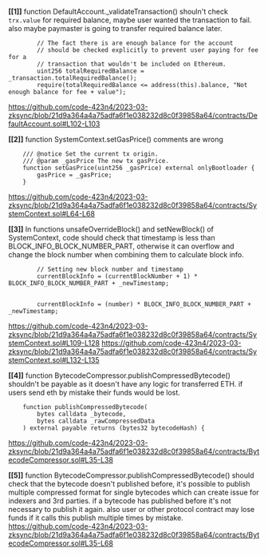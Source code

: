 **[[1]]** function DefaultAccount._validateTransaction() shouln't check `trx.value` for required balance, maybe user wanted the transaction to fail. also maybe paymaster is going to transfer required balance later.
```
        // The fact there is are enough balance for the account
        // should be checked explicitly to prevent user paying for fee for a
        // transaction that wouldn't be included on Ethereum.
        uint256 totalRequiredBalance = _transaction.totalRequiredBalance();
        require(totalRequiredBalance <= address(this).balance, "Not enough balance for fee + value");
```
https://github.com/code-423n4/2023-03-zksync/blob/21d9a364a4a75adfa6f1e038232d8c0f39858a64/contracts/DefaultAccount.sol#L102-L103



**[[2]]** function SystemContext.setGasPrice() comments are wrong
```solidity
    /// @notice Set the current tx origin.
    /// @param _gasPrice The new tx gasPrice.
    function setGasPrice(uint256 _gasPrice) external onlyBootloader {
        gasPrice = _gasPrice;
    }
```
https://github.com/code-423n4/2023-03-zksync/blob/21d9a364a4a75adfa6f1e038232d8c0f39858a64/contracts/SystemContext.sol#L64-L68


**[[3]]** In functions unsafeOverrideBlock() and setNewBlock() of SystemContext, code should check that timestamp  is less than BLOCK_INFO_BLOCK_NUMBER_PART, otherwise it can overflow and change the block number when combining them to calculate block info.
```solidity
        // Setting new block number and timestamp
        currentBlockInfo = (currentBlockNumber + 1) * BLOCK_INFO_BLOCK_NUMBER_PART + _newTimestamp;


        currentBlockInfo = (number) * BLOCK_INFO_BLOCK_NUMBER_PART + _newTimestamp;
```
https://github.com/code-423n4/2023-03-zksync/blob/21d9a364a4a75adfa6f1e038232d8c0f39858a64/contracts/SystemContext.sol#L109-L128
https://github.com/code-423n4/2023-03-zksync/blob/21d9a364a4a75adfa6f1e038232d8c0f39858a64/contracts/SystemContext.sol#L132-L135



**[[4]]** function BytecodeCompressor.publishCompressedBytecode() shouldn't be payable as it doesn't have any logic for transferred ETH. if users send eth by mistake their funds would be lost.
```solidity
    function publishCompressedBytecode(
        bytes calldata _bytecode,
        bytes calldata _rawCompressedData
    ) external payable returns (bytes32 bytecodeHash) {
```
https://github.com/code-423n4/2023-03-zksync/blob/21d9a364a4a75adfa6f1e038232d8c0f39858a64/contracts/BytecodeCompressor.sol#L35-L38


**[[5]]** function BytecodeCompressor.publishCompressedBytecode() should check that the bytecode doesn't published before, it's possible to publish multiple compressed format for single bytecodes which can create issue for indexers and 3rd parties. if a bytecode has published before it's not necessary to publish it again. also user or other protocol contract may lose funds if it calls this publish multiple times by mistake.
https://github.com/code-423n4/2023-03-zksync/blob/21d9a364a4a75adfa6f1e038232d8c0f39858a64/contracts/BytecodeCompressor.sol#L35-L68